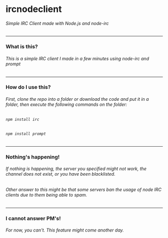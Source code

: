 # ircnodeclient

###### Simple IRC Client made with Node.js and node-irc
---
### What is this? ###
###### This is a simple IRC client I made in a few minutes using node-irc and prompt
---
### How do I use this? ###
###### First, clone the repo into a folder or download the code and put it in a folder, then execute the following commands on the folder:
###### `npm install irc`
###### `npm install prompt`
---
### Nothing's happening! ###
###### If nothing is happening, the server you specified might not work, the channel does not exist, or you have been blacklisted.
###### Other answer to this might be that some servers ban the usage of node IRC clients due to them being able to spam.
---
### I cannot answer PM's! ###
###### For now, you can't. This feature might come another day.

